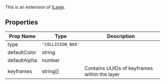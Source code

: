 This is an extension of [ILayer](/Documentation/Interfaces/ILayer.md). 

## Properties

| Prop Name | Type | Description |
| --------------------- | ------ | ------------------- |
| type | `'COLLISION_BOX'` |  |
| defaultColor | string |  |
| defaultAlpha | number |  |
| keyframes | string[] | Contains UUIDs of keyframes within the layer |